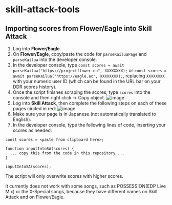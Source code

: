 # skill-attack-tools

## Importing scores from Flower/Eagle into Skill Attack

1. Log into **Flower/Eagle**.
2. On **Flower/Eagle**, copy/paste the code for `parseKailuaPage` and `parseKailua` into the developer console.
3. In the developer console, type `const scores = await parseKailua("https://projectflower.eu", XXXXXXXX);` or `const scores = await parseKailua("https://eagle.ac", XXXXXXXX);`, replacing `XXXXXXXX` with your numeric user ID (which can be found in the URL bar on your DDR scores history).
4. Once the script finishes scraping the scores, type `scores` into the console and then right click -> Copy object. ![image](https://user-images.githubusercontent.com/25218060/224912606-4a664b46-8e1c-4f3f-acfa-1c94b32f8155.png)
5. Log into **Skill Attack**, then complete the following steps on each of these pages circled in red: ![image](https://user-images.githubusercontent.com/25218060/224912796-b71dc2b5-6513-4c9a-929c-a727508e5364.png)
6. Make sure your page is in Japanese (not automatically translated to English).
7. In the developer console, type the following lines of code, inserting your scores as needed:

```
const scores = <paste from clipboard here>;

function inputIntoSA(scores) {
  ... copy this from the code in this repository ...
}

inputIntoSA(scores);
```

The script will only overwrite scores with higher scores.

It currently does not work with some songs, such as POSSESSION(EDP Live Mix) or the X-Special songs, because they have different names on Skill Attack and on Flower/Eagle.
